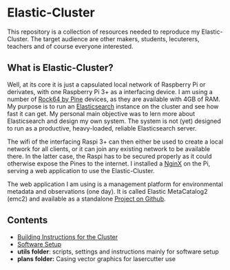 # Elastic-Cluster

This repository is a collection of resources needed to reproduce my Elastic-Cluster. 
The target audience are other makers, students, lecuterers, teachers and of course everyone interested.

## What is Elastic-Cluster?

Well, at its core it is just a capsulated local network of Raspberry Pi or derivates, with one 
Raspberry Pi 3+ as a interfacing device. I am using a number of [Rock64 by Pine](https://www.pine64.org/?product=rock64-media-board-computer)
devices, as they are available with 4GB of RAM. My purpose is to run an 
[Elasticsearch](https:/elastic.io/products/elasticsearch) instance on the cluster and see how fast it can get.
My personal main objective was to lern more about Elasticsearch and design my own system. 
The system is not (yet) designed to run as a productive, heavy-loaded, reliable Elasticsearch server.<br>

The wifi of the interfacing Raspi 3+ can then either be used to create a local network for all clients, or it can join any existing network to be available there. In the latter case, the Raspi has to be secured properly as it could otherwise expose the Pines to the internet. I installed a [NginX](https://www.nginx.com/) on the Pi, serving a web application to use the Elastic-Cluster. 

The web application I am using is a management platform for environmental metadata and observations (one day). It is called Elastic MetaCatalog2 (emc2) and available as a standalone [Project on Github](https://github.com/mmaelicke/emc2).

## Contents

* [Building Instructions for the Cluster](instructions.md)
* [Software Setup](software.md)
* **utils folder**: scripts, settings and instructions mainly for software setup
* **plans folder:** Casing vector graphics for lasercutter use


